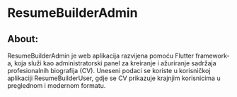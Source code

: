 # ResumeBuilderAdmin

## About:
ResumeBuilderAdmin je web aplikacija razvijena pomoću Flutter framework-a, koja služi kao administratorski panel za kreiranje i ažuriranje sadržaja profesionalnih biografija (CV). Uneseni podaci se koriste u korisničkoj aplikaciji ResumeBuilderUser, gdje se CV prikazuje krajnjim korisnicima u preglednom i modernom formatu.

